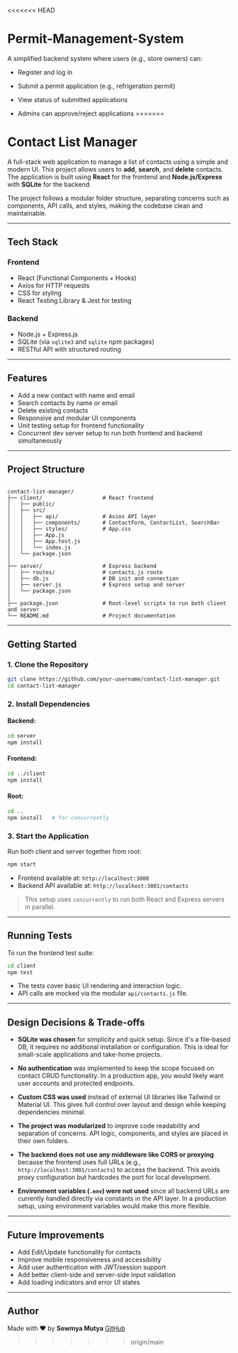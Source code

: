 <<<<<<< HEAD
# Permit-Management-System

A simplified backend system where users (e.g., store owners) can:

- Register and log in

- Submit a permit application (e.g., refrigeration permit)

- View status of submitted applications

- Admins can approve/reject applications
=======

# Contact List Manager

A full-stack web application to manage a list of contacts using a simple and modern UI. This project allows users to **add**, **search**, and **delete** contacts. The application is built using **React** for the frontend and **Node.js/Express** with **SQLite** for the backend.

The project follows a modular folder structure, separating concerns such as components, API calls, and styles, making the codebase clean and maintainable.

---

## Tech Stack

### Frontend
- React (Functional Components + Hooks)
- Axios for HTTP requests
- CSS for styling
- React Testing Library & Jest for testing

### Backend
- Node.js + Express.js
- SQLite (via `sqlite3` and `sqlite` npm packages)
- RESTful API with structured routing

---

## Features

-  Add a new contact with name and email
-  Search contacts by name or email
-  Delete existing contacts
-  Responsive and modular UI components
-  Unit testing setup for frontend functionality
-  Concurrent dev server setup to run both frontend and backend simultaneously

---

## Project Structure

```

contact-list-manager/
├── client/                   # React frontend
│   ├── public/
│   ├── src/
│   │   ├── api/              # Axios API layer
│   │   ├── components/       # ContactForm, ContactList, SearchBar
│   │   ├── styles/           # App.css
│   │   ├── App.js
│   │   ├── App.test.js
│   │   └── index.js
│   └── package.json
│
├── server/                   # Express backend
│   ├── routes/               # contacts.js route
│   ├── db.js                 # DB init and connection
│   ├── server.js             # Express setup and server
│   └── package.json
│
├── package.json              # Root-level scripts to run both client and server
└── README.md                 # Project documentation

````

---

## Getting Started

### 1. Clone the Repository

```bash
git clone https://github.com/your-username/contact-list-manager.git
cd contact-list-manager
````

### 2. Install Dependencies

#### Backend:

```bash
cd server
npm install
```

#### Frontend:

```bash
cd ../client
npm install
```

#### Root:

```bash
cd ..
npm install   # for concurrently
```

### 3. Start the Application

Run both client and server together from root:

```bash
npm start
```

* Frontend available at: `http://localhost:3000`
* Backend API available at: `http://localhost:3001/contacts`

> This setup uses `concurrently` to run both React and Express servers in parallel.

---

## Running Tests

To run the frontend test suite:

```bash
cd client
npm test
```

* The tests cover basic UI rendering and interaction logic.
* API calls are mocked via the modular `api/contacts.js` file.

---

## Design Decisions & Trade-offs

* **SQLite was chosen** for simplicity and quick setup. Since it's a file-based DB, it requires no additional installation or configuration. This is ideal for small-scale applications and take-home projects.

* **No authentication** was implemented to keep the scope focused on contact CRUD functionality. In a production app, you would likely want user accounts and protected endpoints.

* **Custom CSS was used** instead of external UI libraries like Tailwind or Material UI. This gives full control over layout and design while keeping dependencies minimal.

* **The project was modularized** to improve code readability and separation of concerns. API logic, components, and styles are placed in their own folders.

* **The backend does not use any middleware like CORS or proxying** because the frontend uses full URLs (e.g., `http://localhost:3001/contacts`) to access the backend. This avoids proxy configuration but hardcodes the port for local development.

* **Environment variables (`.env`) were not used** since all backend URLs are currently handled directly via constants in the API layer. In a production setup, using environment variables would make this more flexible.

---

## Future Improvements

*  Add Edit/Update functionality for contacts
*  Improve mobile responsiveness and accessibility
*  Add user authentication with JWT/session support
*  Add better client-side and server-side input validation
*  Add loading indicators and error UI states

---


## Author

Made with ❤️ by **Sowmya Mutya**
[GitHub](https://github.com/MutyaSowmya123)

>>>>>>> origin/main
